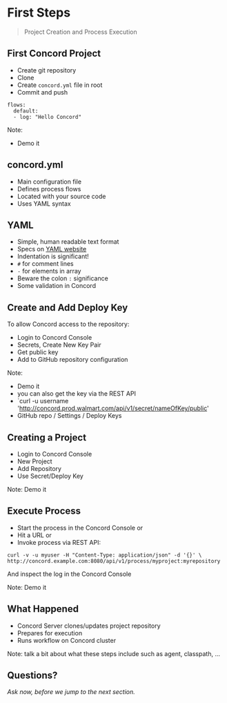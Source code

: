 # First Steps

> Project Creation and Process Execution


## First Concord Project

- Create git repository
- Clone
- Create `concord.yml` file in root
- Commit and push

```
flows:
  default:
  - log: "Hello Concord"
```

Note:
- Demo it


## concord.yml

- Main configuration file
- Defines process flows
- Located with your source code
- Uses YAML syntax


## YAML

- Simple, human readable text format
- Specs on [YAML website](http://www.yaml.org/)
- Indentation is significant!
- `#` for comment lines
- `-` for elements in array
- Beware the colon `:` significance
- Some validation in Concord


## Create and Add Deploy Key

To allow Concord access to the repository:

- Login to Concord Console
- Secrets, Create New Key Pair
- Get public key
- Add to GitHub repository configuration

Note:
- Demo it
- you can also get the key via the REST API
- `curl -u username 'http://concord.prod.walmart.com/api/v1/secret/nameOfKey/public'
- GitHub repo / Settings / Deploy Keys


## Creating a Project

- Login to Concord Console
- New Project
- Add Repository
- Use Secret/Deploy Key

Note:
Demo it


## Execute Process

- Start the process in the Concord Console or
- Hit a URL or
-  Invoke process via REST API:

```
curl -v -u myuser -H "Content-Type: application/json" -d '{}' \
http://concord.example.com:8080/api/v1/process/myproject:myrepository
```

And inspect the log in the Concord Console

Note:
Demo it


## What Happened

- Concord Server clones/updates project repository
- Prepares for execution
- Runs workflow on Concord cluster

Note:
talk a bit about what these steps include such as agent, classpath, ...


## Questions?

<em class="yellow">Ask now, before we jump to the next section.</em>

